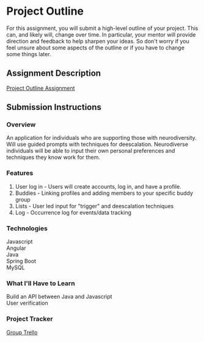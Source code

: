 # Project Outline
For this assignment, you will submit a high-level outline of your project. This can, and likely will, change over time. In particular, your mentor will provide direction and feedback to help sharpen your ideas. So don't worry if you feel unsure about some aspects of the outline or if you have to change some things later.

## Assignment Description
[Project Outline Assignment](https://education.launchcode.org/liftoff/modules/assignments/project-outline)

## Submission Instructions

### Overview
An application for individuals who are supporting those with neurodiversity. Will use guided prompts with techniques for deescalation. Neurodiverse individuals will be able to input their own personal preferences and techniques they know work for them.
### Features
1. User log in - Users will create accounts, log in, and have a profile.
2. Buddies - Linking profiles and adding members to your specific buddy group
3. Lists - User led input for "trigger" and deescalation techniques
4. Log - Occurrence log for events/data tracking
### Technologies
Javascript  
Angular  
Java  
Spring Boot  
MySQL
### What I'll Have to Learn
Build an API between Java and Javascript  
User verification
### Project Tracker
[Group Trello](https://trello.com/b/WO4WuwoY/liftoff-captsone)
